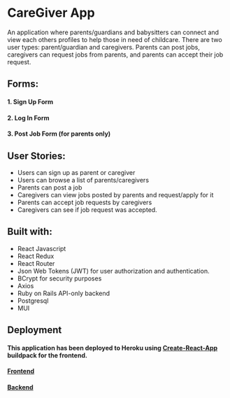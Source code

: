 # CareGiver App

An application where parents/guardians and babysitters can connect and view each others profiles to help those in need of childcare. There are two user types: parent/guardian and caregivers. Parents can post jobs, caregivers can request jobs from parents, and parents can accept their job request. 

## Forms: 
#### 1. Sign Up Form
#### 2. Log In Form
#### 3. Post Job Form (for parents only)

## User Stories:
* Users can sign up as parent or caregiver 
* Users can browse a list of parents/caregivers
* Parents can post a job
* Caregivers can view jobs posted by parents and request/apply for it
* Parents can accept job requests by caregivers
* Caregivers can see if job request was accepted.

## Built with:
* React Javascript
* React Redux
* React Router
* Json Web Tokens (JWT) for user authorization and authentication.
* BCrypt for security purposes
* Axios
* Ruby on Rails API-only backend
* Postgresql
* MUI

## Deployment 
#### This application has been deployed to Heroku using <a href="https://create-react-app.dev/docs/getting-started/" target="_blank">Create-React-App</a> buildpack for the frontend. 
#### <a href="https://caregiver-frontend-react.herokuapp.com/" target="_blank">Frontend</a>
#### <a href="https://caregiver-backend-rails.herokuapp.com/" target="_blank">Backend</a>
<!-- ### [Frontend]() - https://caregiver-frontend-react.herokuapp.com/ -->
<!-- ### Backend - https://caregiver-backend-rails.herokuapp.com/ -->

